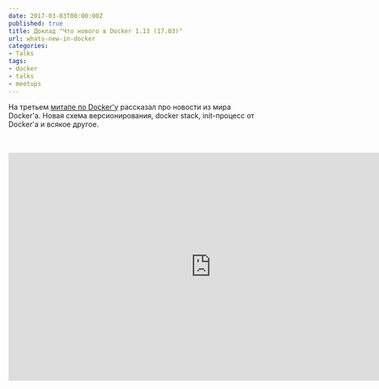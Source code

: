 ```yaml
---
date: 2017-03-03T00:00:00Z
published: true
title: Доклад "Что нового в Docker 1.13 (17.03)"
url: whats-new-in-docker
categories:
- Talks
tags:
- docker
- talks
- meetups
---
```


На третьем [митапе по Docker'у](https://www.meetup.com/Docker-Novosibirsk/events/237386446/) рассказал про новости из мира Docker'а.
Новая схема версионирования, docker stack, init-процесс от Docker'а и всякое другое.
<!--more-->
<br />
<br />
<iframe width="800" height="450" src="https://www.youtube.com/embed/9qSt3WY3OCE" frameborder="0" allow="autoplay; encrypted-media" allowfullscreen></iframe>
